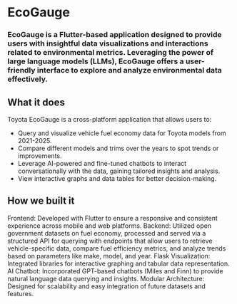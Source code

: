 # EcoGauge
### EcoGauge is a Flutter-based application designed to provide users with insightful data visualizations and interactions related to environmental metrics. Leveraging the power of large language models (LLMs), EcoGauge offers a user-friendly interface to explore and analyze environmental data effectively.

## What it does
Toyota EcoGauge is a cross-platform application that allows users to:
- Query and visualize vehicle fuel economy data for Toyota models from 2021-2025.
- Compare different models and trims over the years to spot trends or improvements.
- Leverage AI-powered and fine-tuned chatbots to interact conversationally with the data, gaining tailored insights and analysis.
- View interactive graphs and data tables for better decision-making.

## How we built it
Frontend: Developed with Flutter to ensure a responsive and consistent experience across mobile and web platforms. 
Backend: Utilized open government datasets on fuel economy, processed and served via a structured API for querying with endpoints that allow users to retrieve vehicle-specific data, compare fuel efficiency metrics, and analyze trends based on parameters like make, model, and year.
Flask Visualization: Integrated libraries for interactive graphing and tabular data representation. 
AI Chatbot: Incorporated GPT-based chatbots (Miles and Finn) to provide natural language data querying and insights. 
Modular Architecture: Designed for scalability and easy integration of future datasets and features.
